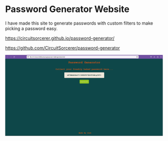 # Password Generator Website

I have made this site to generate passwords with custom filters to make picking a password easy.

https://circuitsorcerer.github.io/password-generator/

https://github.com/CircuitSorcerer/password-generator

![Screenshot](./assets/pictures/PasswordGeneratorScreenshot.png)